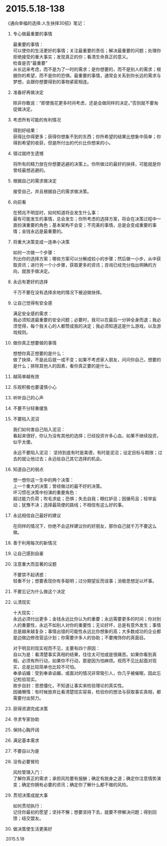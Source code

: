 2015.5.18-138
=============
《通向幸福的选择:人生抉择30招》笔记：

1. 专心做最重要的事情

	最重要的事情：  
	可以使你的生活更好的事情；关注最重要的责任；解决最重要的问题；处理你拒绝接受的重大事实；发现真正的你；看清生命真正的意义。  
	检查是否“最重要”  
	从长远来考虑，而不是为了一时的需求；是你想要的，而不是别人的需求；根据你的希望，而不是你的恐惧。最重要的事情，通常会关系到你长远的需求与梦想，会跟你想要得到的事物紧密相连。  

2. 准备好再做决定

	除非你敢说：“即使我花更多时间考虑，还是会做同样的决定。”否则就不要匆促做决定。

3. 考虑所有可能的有利情况

	得到好结果：  
	获得比你得更多；获得你想象不到的东西；你所希望的结果比想象中简单；你得到希望的收获，但是所付出的代价比你想来的小。

4. 错过就终生遗憾

	将所有的精力放在你想要逃避的决策上。你所做过的最好的抉择，可能就是你曾经最想逃避的。

5. 根据自己的需求做决定

	接受自己，并且根据自己的需求做决策。

6. 向前看

	在预兆不明显时，如何知道将会发生什么事：  
	最有可能发生的事情，总会发生；你所考虑的选择方案，将会在决策过程中一直扮演重要的角色；基本架构不会变；不完美的事情，总是会变成重要的事情；金钱永远是最重要的。

7. 将重大决策变成一连串小决策  

	如何一次做一个步骤：  
	列出你的选择方案；哪些方案可以分解成较小的步骤；然后做一小步，从中获取资讯；进行另一个小步骤，获取更多的资讯；咨询已经充分指出明确的方向，就放手做决定。

8. 永远有更好的选择

	千万不要在没有选择余地的情况下被迫做抉择。

9. 让自己觉得有安全感

	满足安全感的需求：  
	我必须知道最重要的安全问题；必要时，我可以在最后一分钟全身而退；我必须觉得，每个我关心的人都赞成我的决定；我必须知道这是什么游戏，以及游戏规则。

10. 做你真正想要做的事情

	想想你真正想要的是什么：  
	做了抉择，不是此后就一成不变；如果不考虑家人朋友，问问你自己，想要的是什么；排除其他人的因素，看你真正要的是什么。

11. 越简单越有效

12. 乐观积极也要谨慎小心

13. 听听自己的心声

14. 不要不分轻重缓急

15. 不要陷入泥沼

	我们如何害自己陷入泥沼：  
	看起来很好，你认为没有其他的选择；已经投资许多心血，如果不继续投资，似乎太傻。  

	永远不要陷入泥沼：
	坚持到底有时是美德，有时是泥沼；设定目标与期限；过去的就让他过去；永远给自己其它选择的机会。

16. 知道自己的弱点

	想一想你这一生中的两个决策：  
	上一个重大的决策；曾经做过的最不好的决策。  
	坏习惯在决策中扮演的重要角色：  
	超过能力负荷；吹毛求疵；恐惧；失去自我；眼红妒忌；因循苟且；轻举妄动；犹豫不决；选择最简便的路线；不相信有这么好的事。

17. 永远相信自己最好的建议

	在同样的情况下，你绝不会这样建议你的好朋友，那你自己就千万不要这么做。

18. 善于利用每次的新情况

19. 让自己感到自豪

20. 注意重大而显著的议题

	不要禁不起诱惑：  
	轻重不分；想要表现你有多聪明；过分期望反而误事；消极思想足以坏事。

21. 不要忘记为什么做这个决定

22. 认清现实

	十大现实：  
	永远必须付出更多；金钱永远比你认为的重要；永远需要更多的时间；你对别人的重要性，永远不如别人对你的重要性；无论好坏，总是有意外发生；事情总是越来越复杂；事情出错的可能性永远比你想象的高；大多数成功的企业都是边做边修改营运计划；你需要许多人的协助；不要掩饰你的真面目。

	对于明显的现实视而不见，主要有四个原因：  
	自以为是：看清楚事实真相的结果，往往太可怕或是很痛苦。如果你看到真相，必须有所行动，如果你不行动，那是因为怕麻烦。视而不见比起面对现实，总是比较简单也比较不可怕。  
	奉承谄媚：受到奉承谄媚，或面对的情况非常吸引人，你几乎被催眠，因此忘记检验现实。  
	故步自封：思想僵化，不知道让事实来检验理论的真实性。  
	因循懒惰：有时候放弃比看清楚现实容易，检验你的想法与获取事实真相，都需要付出努力。  

23. 获得资源完成决策

24. 寻求专家协助

25. 保持心胸开阔

26. 满足基本需求

27. 不要自以为是

28. 没有必要冒险

	风险管理入门：  
	了解你真正的需求；承担风险要有报酬；确定有脱身之道；确定你注意情势演变；确定你拥有必要的资讯；确定你了解什么都不做的风险。

29. 贯彻决策成就大事

	如何贯彻执行：  
	记住你最初的愿望；坚持不懈；想要坚持下去，就要不停解决问题；得到回馈；结交盟友。

30. 做决策使生活更美好

2015.5.18